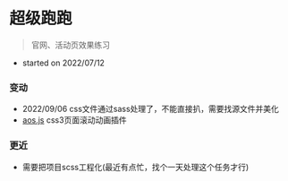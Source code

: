 # 超级跑跑

> 官网、活动页效果练习

- started on 2022/07/12

### 变动

- 2022/09/06 css文件通过sass处理了，不能直接扒，需要找源文件并美化
- [aos.js](https://michalsnik.github.io/aos/)   css3页面滚动动画插件

### 更近

- 需要把项目scss工程化(最近有点忙，找个一天处理这个任务才行)
